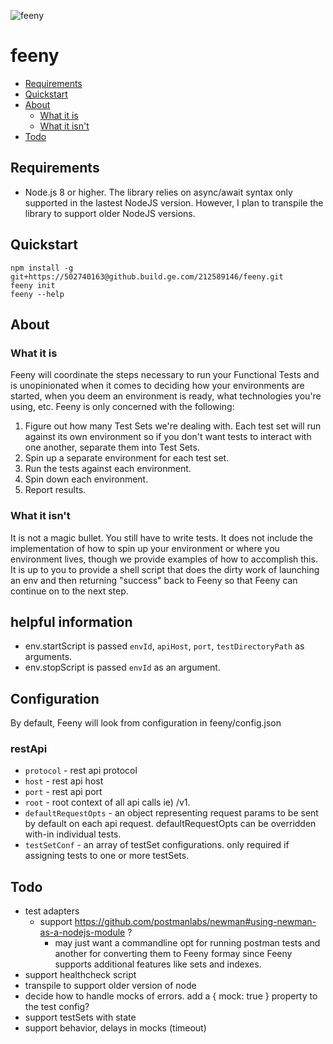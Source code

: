 ![feeny](https://github.build.ge.com/212589146/feeny/blob/master/feeny.jpg)

feeny
========

* [Requirements](#Requirements)
* [Quickstart](#quickstart)
* [About](#about)
    * [What it is](#what-it-is)
    * [What it isn't](#what-it-isnt)
* [Todo](#todo)

## Requirements
- Node.js 8 or higher. The library relies on async/await syntax only supported in the lastest NodeJS version. However, I plan to transpile the library to support older NodeJS versions.

## Quickstart
```
npm install -g git+https://502740163@github.build.ge.com/212589146/feeny.git
feeny init
feeny --help
```

## About

### What it is
Feeny will coordinate the steps necessary to run your Functional Tests and is unopinionated
when it comes to deciding how your environments are started, when you deem an environment
is ready, what technologies you're using, etc. Feeny is only concerned with the following:  

1. Figure out how many Test Sets we're dealing with. Each test set will run against its own environment
so if you don't want tests to interact with one another, separate them into Test Sets.
2. Spin up a separate environment for each test set.
3. Run the tests against each environment.
4. Spin down each environment.
5. Report results.

### What it isn't
It is not a magic bullet. You still have to write tests.
It does not include the implementation of how to spin up your environment or where you environment
lives, though we provide examples of how to accomplish this. It is up to you to provide a shell script that does the dirty work of launching an env and then
returning "success" back to Feeny so that Feeny can continue on to the next step.

## helpful information
- env.startScript is passed `envId`, `apiHost`, `port`, `testDirectoryPath` as arguments.
- env.stopScript is passed  `envId` as an argument.

## Configuration
By default, Feeny will look from configuration in feeny/config.json

### restApi
- `protocol` - rest api protocol
- `host` - rest api host
- `port` - rest api port
- `root` - root context of all api calls ie) /v1.
- `defaultRequestOpts` - an object representing request params to be sent by default on
each api request. defaultRequestOpts can be overridden with-in individual tests.
- `testSetConf` - an array of testSet configurations. only required if assigning tests to one or more
testSets.

## Todo
- test adapters
  - support https://github.com/postmanlabs/newman#using-newman-as-a-nodejs-module ?
    - may just want a commandline opt for running postman tests and another for converting them to Feeny formay since Feeny supports additional features like sets and indexes.
- support healthcheck script
- transpile to support older version of node
- decide how to handle mocks of errors. add a { mock: true } property to the test config?
- support testSets with state
- support behavior,  delays in mocks (timeout)
